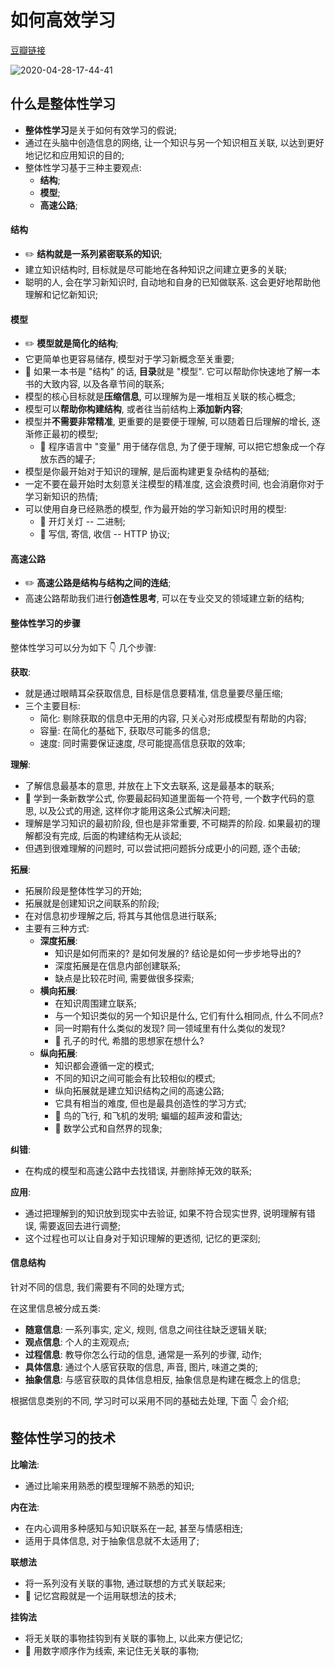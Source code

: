 # 如何高效学习

[豆瓣链接](https://book.douban.com/subject/25783654/)

![2020-04-28-17-44-41](https://garrik-default-imgs.oss-accelerate.aliyuncs.com/imgs/2020-04-28-17-44-41.png)

## 什么是整体性学习

- **整体性学习**是关于如何有效学习的假说;
- 通过在头脑中创造信息的网络, 让一个知识与另一个知识相互关联, 以达到更好地记忆和应用知识的目的;
- 整体性学习基于三种主要观点:
  - **结构**;
  - **模型**;
  - **高速公路**;

#### 结构

- ✏️ **结构就是一系列紧密联系的知识**;
- 建立知识结构时, 目标就是尽可能地在各种知识之间建立更多的关联;
- 聪明的人, 会在学习新知识时, 自动地和自身的已知做联系. 这会更好地帮助他理解和记忆新知识;

#### 模型

- ✏️ **模型就是简化的结构**;
- 它更简单也更容易储存, 模型对于学习新概念至关重要;
- 🌰 如果一本书是 "结构" 的话, **目录**就是 "模型". 它可以帮助你快速地了解一本书的大致内容, 以及各章节间的联系;
- 模型的核心目标就是**压缩信息**, 可以理解为是一堆相互关联的核心概念;
- 模型可以**帮助你构建结构**, 或者往当前结构上**添加新内容**;
- 模型并**不需要非常精准**, 更重要的是要便于理解, 可以随着日后理解的增长, 逐渐修正最初的模型;
  - 🌰 程序语言中 "变量" 用于储存信息, 为了便于理解, 可以把它想象成一个存放东西的罐子;
- 模型是你最开始对于知识的理解, 是后面构建更复杂结构的基础;
- 一定不要在最开始时太刻意关注模型的精准度, 这会浪费时间, 也会消磨你对于学习新知识的热情;
- 可以使用自身已经熟悉的模型, 作为最开始的学习新知识时用的模型:
  - 🌰 开灯关灯 -- 二进制;
  - 🌰 写信, 寄信, 收信 -- HTTP 协议;

#### 高速公路

- ✏️ **高速公路是结构与结构之间的连结**;
- 高速公路帮助我们进行**创造性思考**, 可以在专业交叉的领域建立新的结构;

#### 整体性学习的步骤

整体性学习可以分为如下 👇 几个步骤:

**获取**:

- 就是通过眼睛耳朵获取信息, 目标是信息要精准, 信息量要尽量压缩;
- 三个主要目标:
  - 简化: 剔除获取的信息中无用的内容, 只关心对形成模型有帮助的内容;
  - 容量: 在简化的基础下, 获取尽可能多的信息;
  - 速度: 同时需要保证速度, 尽可能提高信息获取的效率;

**理解**:

- 了解信息最基本的意思, 并放在上下文去联系, 这是最基本的联系;
- 🌰 学到一条新数学公式, 你要最起码知道里面每一个符号, 一个数字代码的意思, 以及公式的用途, 这样你才能用这条公式解决问题;
- 理解是学习知识的最初阶段, 但也是非常重要, 不可糊弄的阶段. 如果最初的理解都没有完成, 后面的构建结构无从谈起;
- 但遇到很难理解的问题时, 可以尝试把问题拆分成更小的问题, 逐个击破;

**拓展**:

- 拓展阶段是整体性学习的开始;
- 拓展就是创建知识之间联系的阶段;
- 在对信息初步理解之后, 将其与其他信息进行联系;
- 主要有三种方式:
  - **深度拓展**:
    - 知识是如何而来的? 是如何发展的? 结论是如何一步步地导出的?
    - 深度拓展是在信息内部创建联系;
    - 缺点是比较花时间, 需要做很多探索;
  - **横向拓展**:
    - 在知识周围建立联系;
    - 与一个知识类似的另一个知识是什么, 它们有什么相同点, 什么不同点?
    - 同一时期有什么类似的发现? 同一领域里有什么类似的发现?
    - 🌰 孔子的时代, 希腊的思想家在想什么?
  - **纵向拓展**:
    - 知识都会遵循一定的模式;
    - 不同的知识之间可能会有比较相似的模式;
    - 纵向拓展就是建立知识结构之间的高速公路;
    - 它具有相当的难度, 但也是最具创造性的学习方式;
    - 🌰 鸟的飞行, 和飞机的发明; 蝙蝠的超声波和雷达;
    - 🌰 数学公式和自然界的现象;

**纠错**:

- 在构成的模型和高速公路中去找错误, 并删除掉无效的联系;

**应用**:

- 通过把理解到的知识放到现实中去验证, 如果不符合现实世界, 说明理解有错误, 需要返回去进行调整;
- 这个过程也可以让自身对于知识理解的更透彻, 记忆的更深刻;

#### 信息结构

针对不同的信息, 我们需要有不同的处理方式;

在这里信息被分成五类:

- **随意信息**: 一系列事实, 定义, 规则, 信息之间往往缺乏逻辑关联;
- **观点信息**: 个人的主观观点;
- **过程信息**: 教导你怎么行动的信息, 通常是一系列的步骤, 动作;
- **具体信息**: 通过个人感官获取的信息, 声音, 图片, 味道之类的;
- **抽象信息**: 与感官获取的具体信息相反, 抽象信息是构建在概念上的信息;

根据信息类别的不同, 学习时可以采用不同的基础去处理, 下面 👇 会介绍;

## 整体性学习的技术

**比喻法**:

- 通过比喻来用熟悉的模型理解不熟悉的知识;

**内在法**:

- 在内心调用多种感知与知识联系在一起, 甚至与情感相连;
- 适用于具体信息, 对于抽象信息就不太适用了;

**联想法**

- 将一系列没有关联的事物, 通过联想的方式关联起来;
- 🌰 记忆宫殿就是一个运用联想法的技术;

**挂钩法**

- 将无关联的事物挂钩到有关联的事物上, 以此来方便记忆;
- 🌰 用数字顺序作为线索, 来记住无关联的事物;
